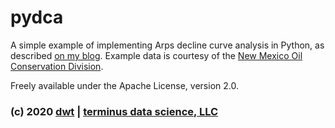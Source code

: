 # pydca

A simple example of implementing Arps decline curve analysis in Python, as described [on my blog](https://usethe.computer/posts/15-minimalist-dca-in-python.html). Example data is courtesy of the [New Mexico Oil Conservation Division](http://www.emnrd.state.nm.us/OCD/).

Freely available under the Apache License, version 2.0.

### (c) 2020 [dwt](https://usethe.computer) | [terminus data science, LLC](https://terminusdata.science)
